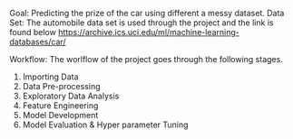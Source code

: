
Goal: Predicting the prize of the car using different a messy dataset. 
Data Set: The automobile data set is used through the project and the link is found below
https://archive.ics.uci.edu/ml/machine-learning-databases/car/

Workflow: The worlflow of the project goes through the following stages.

1. Importing Data
2. Data Pre-processing
3. Exploratory Data Analysis
4. Feature Engineering
5. Model Development
6. Model Evaluation & Hyper parameter Tuning

  
      			

